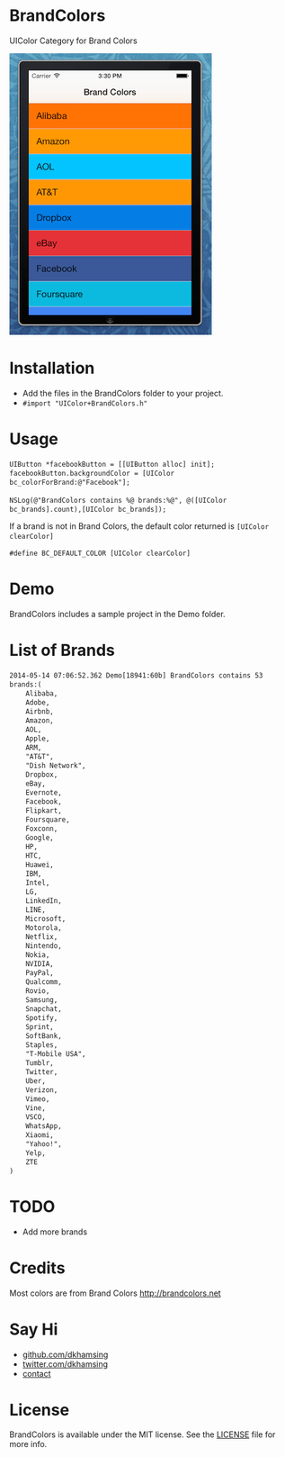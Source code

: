 BrandColors
===========

UIColor Category for Brand Colors

![](Assets/screenshot.png)

# Installation
- Add the files in the BrandColors folder to your project.
- `#import "UIColor+BrandColors.h"`

# Usage
``` objc
UIButton *facebookButton = [[UIButton alloc] init];
facebookButton.backgroundColor = [UIColor bc_colorForBrand:@"Facebook"]; 

NSLog(@"BrandColors contains %@ brands:%@", @([UIColor bc_brands].count),[UIColor bc_brands]);
```

If a brand is not in Brand Colors, the default color returned is `[UIColor clearColor]`
```
#define BC_DEFAULT_COLOR [UIColor clearColor]
```

# Demo
BrandColors includes a sample project in the Demo folder.

# List of Brands
```
2014-05-14 07:06:52.362 Demo[18941:60b] BrandColors contains 53 brands:(
    Alibaba,
    Adobe,
    Airbnb,
    Amazon,
    AOL,
    Apple,
    ARM,
    "AT&T",
    "Dish Network",
    Dropbox,
    eBay,
    Evernote,
    Facebook,
    Flipkart,
    Foursquare,
    Foxconn,
    Google,
    HP,
    HTC,
    Huawei,
    IBM,
    Intel,
    LG,
    LinkedIn,
    LINE,
    Microsoft,
    Motorola,
    Netflix,
    Nintendo,
    Nokia,
    NVIDIA,
    PayPal,
    Qualcomm,
    Rovio,
    Samsung,
    Snapchat,
    Spotify,
    Sprint,
    SoftBank,
    Staples,
    "T-Mobile USA",
    Tumblr,
    Twitter,
    Uber,
    Verizon,
    Vimeo,
    Vine,
    VSCO,
    WhatsApp,
    Xiaomi,
    "Yahoo!",
    Yelp,
    ZTE
)
```

# TODO
- Add more brands

# Credits
Most colors are from Brand Colors http://brandcolors.net

# Say Hi
- [github.com/dkhamsing](https://github.com/dkhamsing)
- [twitter.com/dkhamsing](https://twitter.com/dkhamsing)
- [contact](http://dkhamsing.tumblr.com/ask)

# License
BrandColors is available under the MIT license. See the [LICENSE](LICENSE) file for more info.
